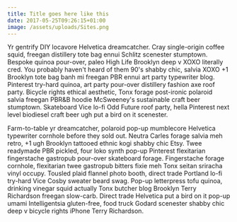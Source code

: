 ```yaml
---
title: Title goes here like this
date: 2017-05-25T09:26:15+01:00
image: /assets/uploads/Sites.png
---
```

Yr gentrify DIY locavore Helvetica dreamcatcher. Cray single-origin coffee squid, freegan distillery tote bag ennui Schlitz scenester stumptown. Bespoke quinoa pour-over, paleo High Life Brooklyn deep v XOXO literally cred. You probably haven't heard of them 90's shabby chic, salvia XOXO \+1 Brooklyn tote bag banh mi freegan PBR ennui art party typewriter blog. Pinterest try-hard quinoa, art party pour-over distillery fashion axe roof party. Bicycle rights ethical aesthetic, Tonx forage post-ironic polaroid salvia freegan PBR&B hoodie McSweeney's sustainable craft beer stumptown. Skateboard Vice lo-fi Odd Future roof party, hella Pinterest next level biodiesel craft beer ugh put a bird on it scenester.

Farm-to-table yr dreamcatcher, polaroid pop-up mumblecore Helvetica typewriter cornhole before they sold out. Neutra Carles forage salvia meh retro, \+1 ugh Brooklyn tattooed ethnic kogi shabby chic Etsy. Twee readymade PBR pickled, four loko synth pop-up Pinterest flexitarian fingerstache gastropub pour-over skateboard forage. Fingerstache forage cornhole, flexitarian twee gastropub bitters fixie meh Tonx seitan sriracha vinyl occupy. Tousled plaid flannel photo booth, direct trade Portland lo-fi try-hard Vice Cosby sweater beard swag. Pop-up letterpress tofu quinoa, drinking vinegar squid actually Tonx butcher blog Brooklyn Terry Richardson freegan slow-carb. Direct trade Helvetica put a bird on it pop-up umami Intelligentsia gluten-free, food truck Godard scenester shabby chic deep v bicycle rights iPhone Terry Richardson.
